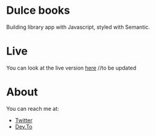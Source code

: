 # Dulce books

Building library app with Javascript, styled with Semantic.

# Live

You can look at the live version [here]() //to be updated

# About

You can reach me at:

- [Twitter](https://twitter.com/miss_elliev/)
- [Dev.To](https://dev.to/misselliev)
